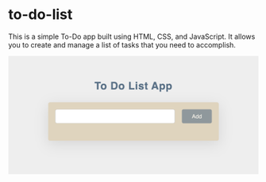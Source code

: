 # to-do-list

This is a simple To-Do app built using HTML, CSS, and JavaScript. It allows you to create and manage a list of tasks that you need to accomplish.

![screenshot-to-do](./Screenshot-to-do-list.png)
